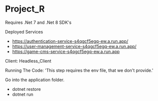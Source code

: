 # Project_R

Requires .Net 7 and .Net 8 SDK's

Deployed Services
* https://authentication-service-s4qgcf5egq-ew.a.run.app/
* https://user-management-service-s4qgcf5egq-ew.a.run.app/
* https://game-cms-service-s4qgcf5egq-ew.a.run.app

Client:
Headless_Client 

Running The Code:
'This step requires the env file, that we don't provide.'

Go into the application folder.

* dotnet restore
* dotnet run
